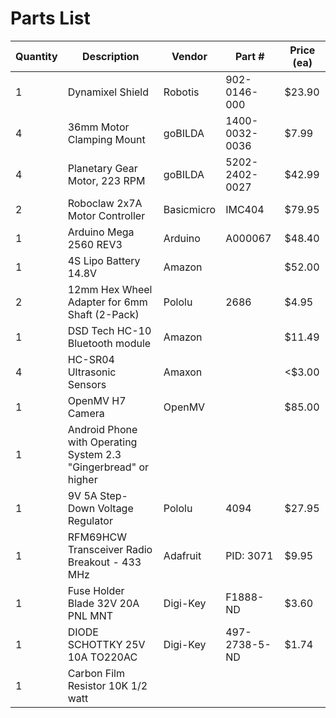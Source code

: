 # Parts List
| Quantity | Description | Vendor | Part # | Price (ea) |
| --- | --- | --- | --- | --- |
| 1 | Dynamixel Shield | Robotis | 902-0146-000 |  $23.90 |
| 4 | 36mm Motor Clamping Mount | goBILDA | 1400-0032-0036 | $7.99 |
| 4 | Planetary Gear Motor, 223 RPM | goBILDA | 5202-2402-0027 | $42.99 |
| 2 | Roboclaw 2x7A Motor Controller | Basicmicro | IMC404 | $79.95 |
| 1 | Arduino Mega 2560 REV3 | Arduino | A000067 | $48.40 |
| 1 | 4S Lipo Battery 14.8V | Amazon | | $52.00 |
| 2 | 12mm Hex Wheel Adapter for 6mm Shaft (2-Pack) | Pololu | 2686	| $4.95 |
| 1 | DSD Tech HC-10 Bluetooth module | Amazon | | $11.49 |
| 4 | HC-SR04 Ultrasonic Sensors | Amaxon|| <$3.00 |
| 1 | OpenMV H7 Camera | OpenMV | | $85.00 |
| 1 | Android Phone with Operating System 2.3 "Gingerbread" or higher |
| 1 | 9V 5A Step-Down Voltage Regulator | Pololu | 4094 | $27.95 |
| 1 | RFM69HCW Transceiver Radio Breakout - 433 MHz | Adafruit | PID: 3071 | $9.95 |
| 1 | Fuse Holder Blade 32V 20A PNL MNT | Digi-Key | F1888-ND | $3.60 |
| 1 | DIODE SCHOTTKY 25V 10A TO220AC | Digi-Key | 497-2738-5-ND | $1.74 |
| 1 | Carbon Film Resistor 10K 1/2 watt ||||
